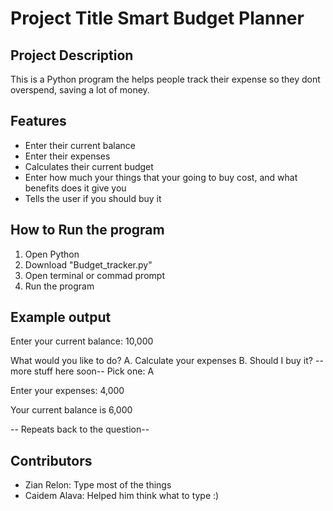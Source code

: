 # Project Title Smart Budget Planner

## Project Description
This is a Python program the helps people track their expense so they dont overspend, saving a lot of money.

## Features
- Enter their current balance
- Enter their expenses
- Calculates their current budget
- Enter how much your things that your going to buy cost, and what benefits does it give you
- Tells the user if you should buy it

## How to Run the program
1. Open Python
2. Download "Budget_tracker.py"
3. Open terminal or commad prompt
4. Run the program

## Example output
Enter your current balance: 10,000

What would you like to do?
A. Calculate your expenses
B. Should I buy it?
--more stuff here soon--
Pick one: A

Enter your expenses: 4,000

Your current balance is 6,000

-- Repeats back to the question--

## Contributors
- Zian Relon: Type most of the things
- Caidem Alava: Helped him think what to type :)
